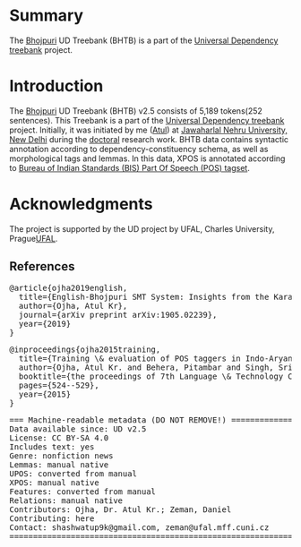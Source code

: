 # Summary
The [Bhojpuri](https://en.wikipedia.org/wiki/Bhojpuri_language) UD Treebank (BHTB) is a part of the [Universal Dependency treebank](http://universaldependencies.org/) project.
# Introduction
The [Bhojpuri](https://en.wikipedia.org/wiki/Bhojpuri_language) UD Treebank (BHTB) v2.5 consists of 5,189 tokens(252 sentences). This Treebank is a part of the [Universal Dependency treebank](http://universaldependencies.org/) project. Initially, it was initiated by me ([Atul](http://ufal.ms.mff.cuni.cz/atul-kr-ojha)) at [Jawaharlal Nehru University, New Delhi](http://sanskrit.jnu.ac.in/index.jsp) during the [doctoral](http://sanskrit.jnu.ac.in/rstudents/phd.jsp) research work. BHTB data contains syntactic annotation according to dependency-constituency schema, as well as morphological tags and lemmas. In this data, XPOS is annotated  according to [Bureau of Indian Standards (BIS) Part Of Speech (POS) tagset](http://tdil-dc.in/tdildcMain/articles/134692Draft%20POS%20Tag%20standard.pdf).
# Acknowledgments
The project is supported by the UD project by UFAL, Charles University, Prague[UFAL](http://ufal.ms.mff.cuni.cz/).
## References
<pre>
@article{ojha2019english,
  title={English-Bhojpuri SMT System: Insights from the Karaka Model},
  author={Ojha, Atul Kr},
  journal={arXiv preprint arXiv:1905.02239},
  year={2019}
}
</pre>
<pre>
@inproceedings{ojha2015training,
  title={Training \& evaluation of POS taggers in Indo-Aryan languages: a case of Hindi, Odia and Bhojpuri},
  author={Ojha, Atul Kr. and Behera, Pitambar and Singh, Srishti and Jha, Girish N},
  booktitle={the proceedings of 7th Language \& Technology Conference: Human Language Technologies as a Challenge for Computer Science and Linguistics},
  pages={524--529},
  year={2015}
}
</pre>
<pre>
=== Machine-readable metadata (DO NOT REMOVE!) ================================
Data available since: UD v2.5
License: CC BY-SA 4.0
Includes text: yes
Genre: nonfiction news
Lemmas: manual native
UPOS: converted from manual
XPOS: manual native
Features: converted from manual
Relations: manual native
Contributors: Ojha, Dr. Atul Kr.; Zeman, Daniel
Contributing: here
Contact: shashwatup9k@gmail.com, zeman@ufal.mff.cuni.cz
===============================================================================
</pre>
